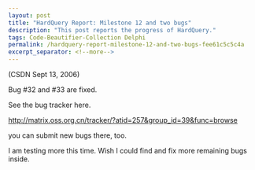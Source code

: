 ```yaml
---
layout: post
title: "HardQuery Report: Milestone 12 and two bugs"
description: "This post reports the progress of HardQuery."
tags: Code-Beautifier-Collection Delphi
permalink: /hardquery-report-milestone-12-and-two-bugs-fee61c5c5c4a
excerpt_separator: <!--more-->
---
```

(CSDN Sept 13, 2006)

Bug #32 and #33 are fixed.

See the bug tracker here.

http://matrix.oss.org.cn/tracker/?atid=257&group_id=39&func=browse

you can submit new bugs there, too.

I am testing more this time. Wish I could find and fix more remaining bugs inside.
<!--more-->